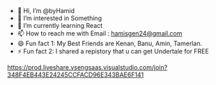 - 👋 Hi, I’m @byHamid
- 👀 I’m interested in Something
- 🌱 I’m currently learning React
- 📫 How to reach me with Email : hamisgen24@gmail.com
- 😄 Fun fact 1: My Best Friends are Kenan, Banu, Amin, Tamerlan.
- ⚡ Fun fact 2: I shared a repistory that u can get Undertale for FREE

https://prod.liveshare.vsengsaas.visualstudio.com/join?348F4EB443E24245CCFACD96E343BAE6F141
<!---
byHamid/byHamid is a ✨ special ✨ repository because its `README.md` (this file) appears on your GitHub profile.
You can click the Preview link to take a look at your changes.
--->
